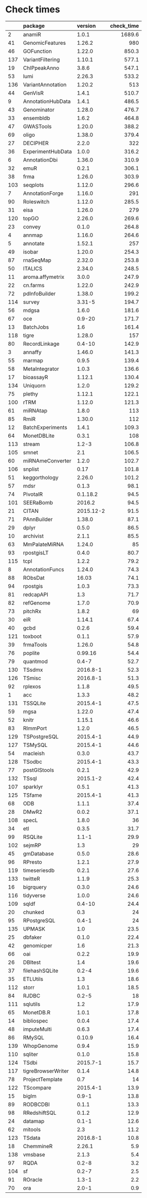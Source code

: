 # Check times

|    |package            |version   | check_time|
|:---|:------------------|:---------|----------:|
|2   |anamiR             |1.0.1     |     1689.6|
|41  |GenomicFeatures    |1.26.2    |        980|
|46  |GOFunction         |1.22.0    |      850.3|
|137 |VariantFiltering   |1.10.1    |      577.1|
|19  |ChIPpeakAnno       |3.8.6     |      547.1|
|53  |lumi               |2.26.3    |      533.2|
|136 |VariantAnnotation  |1.20.2    |        513|
|44  |GenVisR            |1.4.1     |      510.7|
|9   |AnnotationHubData  |1.4.1     |      486.5|
|43  |Genominator        |1.28.0    |      476.7|
|33  |ensembldb          |1.6.2     |      464.8|
|47  |GWASTools          |1.20.0    |      388.2|
|69  |oligo              |1.38.0    |      379.4|
|27  |DECIPHER           |2.2.0     |        322|
|36  |ExperimentHubData  |1.0.0     |      316.2|
|6   |AnnotationDbi      |1.36.0    |      310.9|
|32  |emuR               |0.2.1     |      306.1|
|38  |frma               |1.26.0    |      303.9|
|103 |seqplots           |1.12.0    |      296.6|
|7   |AnnotationForge    |1.16.0    |        291|
|90  |Roleswitch         |1.12.0    |      285.5|
|31  |eisa               |1.26.0    |        279|
|120 |topGO              |2.26.0    |      269.6|
|23  |convey             |0.1.0     |      264.8|
|4   |annmap             |1.16.0    |      264.6|
|5   |annotate           |1.52.1    |        257|
|49  |isobar             |1.20.0    |      254.3|
|87  |rnaSeqMap          |2.32.0    |      253.8|
|50  |ITALICS            |2.34.0    |      248.5|
|11  |aroma.affymetrix   |3.0.0     |      247.9|
|22  |cn.farms           |1.22.0    |      242.9|
|72  |pdInfoBuilder      |1.38.0    |      199.2|
|114 |survey             |3.31-5    |      194.7|
|56  |mdgsa              |1.6.0     |      181.6|
|67  |oce                |0.9-20    |      171.7|
|13  |BatchJobs          |1.6       |      161.4|
|118 |tigre              |1.28.0    |        157|
|80  |RecordLinkage      |0.4-10    |      142.9|
|3   |annaffy            |1.46.0    |      141.3|
|55  |marmap             |0.9.5     |      139.4|
|58  |MetaIntegrator     |1.0.3     |      136.6|
|17  |bioassayR          |1.12.1    |      130.4|
|134 |Uniquorn           |1.2.0     |      129.2|
|75  |plethy             |1.12.1    |      122.1|
|100 |rTRM               |1.12.0    |      121.3|
|61  |miRNAtap           |1.8.0     |        113|
|85  |RmiR               |1.30.0    |        112|
|12  |BatchExperiments   |1.4.1     |      109.3|
|64  |MonetDBLite        |0.3.1     |        108|
|113 |stream             |1.2-3     |      106.8|
|105 |smnet              |2.1       |      106.5|
|60  |miRNAmeConverter   |1.2.0     |      102.7|
|106 |snplist            |0.17      |      101.8|
|51  |keggorthology      |2.26.0    |      101.2|
|57  |mdsr               |0.1.3     |       98.1|
|74  |PivotalR           |0.1.18.2  |       94.5|
|101 |SEERaBomb          |2016.2    |       94.5|
|21  |CITAN              |2015.12-2 |       91.5|
|71  |PAnnBuilder        |1.38.0    |       87.1|
|29  |dplyr              |0.5.0     |       86.5|
|10  |archivist          |2.1.1     |       85.5|
|63  |MmPalateMiRNA      |1.24.0    |         85|
|93  |rpostgisLT         |0.4.0     |       80.7|
|115 |tcpl               |1.2.2     |       79.2|
|8   |AnnotationFuncs    |1.24.0    |       74.3|
|88  |RObsDat            |16.03     |       74.1|
|94  |rpostgis           |1.0.3     |       73.3|
|81  |redcapAPI          |1.3       |       71.7|
|82  |refGenome          |1.7.0     |       70.9|
|73  |pitchRx            |1.8.2     |         69|
|30  |eiR                |1.14.1    |       67.4|
|40  |gcbd               |0.2.6     |       59.4|
|121 |toxboot            |0.1.1     |       57.9|
|39  |frmaTools          |1.26.0    |       54.8|
|76  |poplite            |0.99.16   |       54.4|
|79  |quantmod           |0.4-7     |       52.7|
|130 |TSsdmx             |2016.8-1  |       52.3|
|126 |TSmisc             |2016.8-1  |       51.3|
|92  |rplexos            |1.1.8     |       49.5|
|1   |acc                |1.3.3     |       48.2|
|131 |TSSQLite           |2015.4-1  |       47.5|
|59  |mgsa               |1.22.0    |       47.4|
|52  |knitr              |1.15.1    |       46.6|
|83  |RImmPort           |1.2.0     |       46.5|
|129 |TSPostgreSQL       |2015.4-1  |       44.9|
|127 |TSMySQL            |2015.4-1  |       44.6|
|54  |macleish           |0.3.0     |       43.7|
|128 |TSodbc             |2015.4-1  |       43.3|
|77  |postGIStools       |0.2.1     |       42.9|
|132 |TSsql              |2015.1-2  |       42.4|
|107 |sparklyr           |0.5.1     |       41.3|
|125 |TSfame             |2015.4-1  |       41.3|
|68  |ODB                |1.1.1     |       37.4|
|28  |DMwR2              |0.0.2     |       37.1|
|108 |specL              |1.8.0     |         36|
|34  |etl                |0.3.5     |       31.7|
|99  |RSQLite            |1.1-1     |       29.9|
|102 |sejmRP             |1.3       |         29|
|45  |gmDatabase         |0.5.0     |       28.6|
|96  |RPresto            |1.2.1     |       27.9|
|119 |timeseriesdb       |0.2.1     |       27.6|
|133 |twitteR            |1.1.9     |       25.3|
|16  |bigrquery          |0.3.0     |       24.6|
|116 |tidyverse          |1.0.0     |       24.6|
|109 |sqldf              |0.4-10    |       24.4|
|20  |chunked            |0.3       |         24|
|95  |RPostgreSQL        |0.4-1     |         24|
|135 |UPMASK             |1.0       |       23.5|
|25  |dbfaker            |0.1.0     |       22.4|
|42  |genomicper         |1.6       |       21.3|
|66  |oai                |0.2.2     |       19.9|
|26  |DBItest            |1.4       |       19.6|
|37  |filehashSQLite     |0.2-4     |       19.6|
|35  |ETLUtils           |1.3       |       18.6|
|112 |storr              |1.0.1     |       18.5|
|84  |RJDBC              |0.2-5     |         18|
|111 |sqlutils           |1.2       |       17.9|
|65  |MonetDB.R          |1.0.1     |       17.8|
|14  |bibliospec         |0.0.4     |       17.4|
|48  |imputeMulti        |0.6.3     |       17.4|
|86  |RMySQL             |0.10.9    |       16.4|
|139 |WhopGenome         |0.9.4     |       15.9|
|110 |sqliter            |0.1.0     |       15.8|
|124 |TSdbi              |2015.7-1  |       15.7|
|117 |tigreBrowserWriter |0.1.4     |       14.8|
|78  |ProjectTemplate    |0.7       |         14|
|122 |TScompare          |2015.4-1  |       13.9|
|15  |biglm              |0.9-1     |       13.8|
|89  |RODBCDBI           |0.1.1     |       13.3|
|98  |RRedshiftSQL       |0.1.2     |       12.9|
|24  |datamap            |0.1-1     |       12.6|
|62  |mitools            |2.3       |       11.2|
|123 |TSdata             |2016.8-1  |       10.8|
|18  |ChemmineR          |2.26.1    |        5.9|
|138 |vmsbase            |2.1.3     |        5.4|
|97  |RQDA               |0.2-8     |        3.2|
|104 |sf                 |0.2-7     |        2.5|
|91  |ROracle            |1.3-1     |        2.2|
|70  |ora                |2.0-1     |        0.9|


